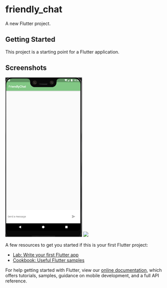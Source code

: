 # friendly_chat

A new Flutter project.

## Getting Started

This project is a starting point for a Flutter application.

## Screenshots

<img height="500px" src='screenshot_1.png'> <img height="500px" src='screenshot_2.pn5'>


A few resources to get you started if this is your first Flutter project:

- [Lab: Write your first Flutter app](https://flutter.dev/docs/get-started/codelab)
- [Cookbook: Useful Flutter samples](https://flutter.dev/docs/cookbook)

For help getting started with Flutter, view our
[online documentation](https://flutter.dev/docs), which offers tutorials,
samples, guidance on mobile development, and a full API reference.
